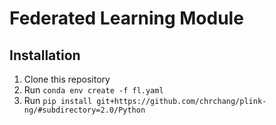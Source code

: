 # Federated Learning Module

## Installation

1. Clone this repository
2. Run 
`conda env create -f fl.yaml`
3. Run 
`pip install git+https://github.com/chrchang/plink-ng/#subdirectory=2.0/Python`